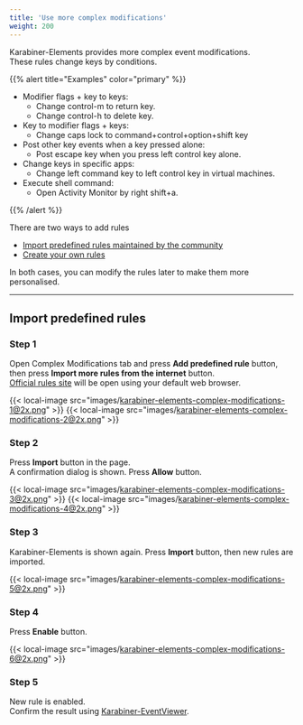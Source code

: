 ```yaml
---
title: 'Use more complex modifications'
weight: 200
---
```


Karabiner-Elements provides more complex event modifications.<br />
These rules change keys by conditions.

{{% alert title="Examples" color="primary" %}}

-   Modifier flags + key to keys:
    -   Change control-m to return key.
    -   Change control-h to delete key.
-   Key to modifier flags + keys:
    -   Change caps lock to command+control+option+shift key
-   Post other key events when a key pressed alone:
    -   Post escape key when you press left control key alone.
-   Change keys in specific apps:
    -   Change left command key to left control key in virtual machines.
-   Execute shell command:
    -   Open Activity Monitor by right shift+a.

{{% /alert %}}

There are two ways to add rules

-   [Import predefined rules maintained by the community](#import-predefined-rules)
-   [Create your own rules](../add-your-own-complex-modifications/)

In both cases, you can modify the rules later to make them more personalised.

---

## Import predefined rules

### Step 1

Open Complex Modifications tab and press **Add predefined rule** button, then press **Import more rules from the internet** button.<br />
[Official rules site](https://ke-complex-modifications.pqrs.org/) will be open using your default web browser.

{{< local-image src="images/karabiner-elements-complex-modifications-1@2x.png" >}}
{{< local-image src="images/karabiner-elements-complex-modifications-2@2x.png" >}}

### Step 2

Press **Import** button in the page.<br />
A confirmation dialog is shown. Press **Allow** button.

{{< local-image src="images/karabiner-elements-complex-modifications-3@2x.png" >}}
{{< local-image src="images/karabiner-elements-complex-modifications-4@2x.png" >}}

### Step 3

Karabiner-Elements is shown again.
Press **Import** button, then new rules are imported.<br />

{{< local-image src="images/karabiner-elements-complex-modifications-5@2x.png" >}}

### Step 4

Press **Enable** button.

{{< local-image src="images/karabiner-elements-complex-modifications-6@2x.png" >}}

### Step 5

New rule is enabled.<br />
Confirm the result using [Karabiner-EventViewer](/docs/manual/operation/eventviewer/).
